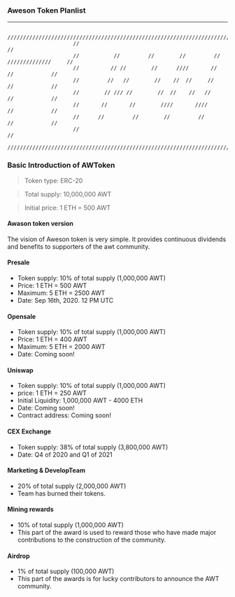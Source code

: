 ### Aweson Token Planlist

---

```
                     /////////////////////////////////////////////////////////////////////////
                     //                                                                     //
                     //           //         //        //         //     //////////////     // 
                     //          // //        //      ////       //           //            //
                     //         //   //        //    //  //     //            //            //
                     //        // /// //        //  //    //   //             //            //
                     //       //       //        ////       ////              //            //
                     //      //         //        //         //               //            //
                     //                                                                     //
                     /////////////////////////////////////////////////////////////////////////
```
### Basic Introduction of AWToken
> Token type: ERC-20

> Total supply: 10,000,000 AWT

> Initial price: 1 ETH = 500 AWT

#### Awason token version
The vision of Aweson token is very simple. It provides continuous dividends and benefits to supporters of the awt community.

#### Presale
  - Token supply: 10% of total supply (1,000,000 AWT)
  - Price: 1 ETH = 500 AWT
  - Maximum: 5 ETH = 2500 AWT
  - Date: Sep 16th, 2020. 12 PM UTC
 
#### Opensale
  - Token supply: 10% of total supply (1,000,000 AWT)
  - Price: 1 ETH = 400 AWT
  - Maximum: 5 ETH = 2000 AWT
  - Date: Coming soon!

#### Uniswap
  - Token supply: 10% of total supply (1,000,000 AWT)
  - price: 1 ETH = 250 AWT
  - Initial Liquidity: 1,000,000 AWT - 4000 ETH
  - Date: Coming soon!
  - Contract address: Coming soon!
#### CEX Exchange
  - Token supply: 38% of total supply (3,800,000 AWT)
  - Date: Q4 of 2020 and Q1 of 2021
#### Marketing & DevelopTeam
  - 20% of total supply (2,000,000 AWT)
  - Team has burned their tokens.
#### Mining rewards
  - 10% of total supply (1,000,000 AWT)
  - This part of the award is used to reward those who have made major contributions to the construction of the community.
#### Airdrop
  - 1% of total supply (100,000 AWT)
  - This part of the awards is for lucky contributors to announce the AWT community.
